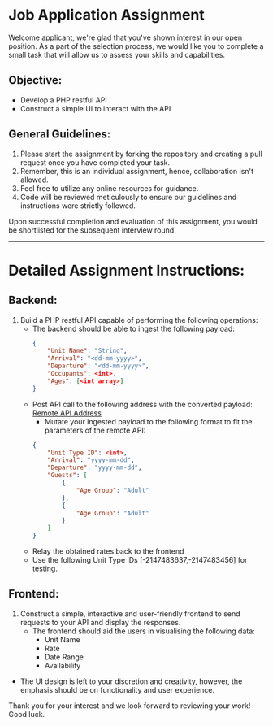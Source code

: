 # Job Application Assignment
Welcome applicant, we're glad that you've shown interest in our open position. As a part of the selection process, we would like you to complete a small task that will allow us to assess your skills and capabilities.

## Objective:
- Develop a PHP restful API
- Construct a simple UI to interact with the API

## General Guidelines:
1. Please start the assignment by forking the repository and creating a pull request once you have completed your task.
2. Remember, this is an individual assignment, hence, collaboration isn't allowed.
3. Feel free to utilize any online resources for guidance.
4. Code will be reviewed meticulously to ensure our guidelines and instructions were strictly followed.

Upon successful completion and evaluation of this assignment, you would be shortlisted for the subsequent interview round.

---
# Detailed Assignment Instructions:
## Backend:
1. Build a PHP restful API capable of performing the following operations:
    - The backend should be able to ingest the following payload:
        ```json
        {
            "Unit Name": "String",
            "Arrival": "<dd-mm-yyyy>",
            "Departure": "<dd-mm-yyyy>",
            "Occupants": <int>,
            "Ages": [<int array>]
        }
        ```
    - Post API call to the following address with the converted payload:
      [Remote API Address](https://dev.gondwana-collection.com/Web-Store/Rates/Rates.php)
        - Mutate your ingested payload to the following format to fit the parameters of the remote API:
        ```json
        {
            "Unit Type ID": <int>,
            "Arrival": "yyyy-mm-dd",
            "Departure": "yyyy-mm-dd",
            "Guests": [
                {
                    "Age Group": "Adult"
                },
                {
                    "Age Group": "Adult"
                }
            ]
        }
        ```
    - Relay the obtained rates back to the frontend
    - Use the following Unit Type IDs [-2147483637,-2147483456] for testing. 
## Frontend:
1. Construct a simple, interactive and user-friendly frontend to send requests to your API and display the responses.
    - The frontend should aid the users in visualising the following data:
        - Unit Name
        - Rate
        - Date Range
        - Availability
        
- The UI design is left to your discretion and creativity, however, the emphasis should be on functionality and user experience.

Thank you for your interest and we look forward to reviewing your work! Good luck.
